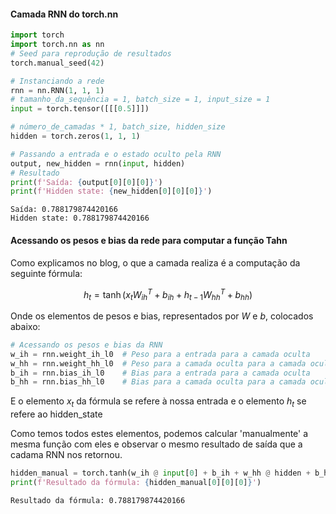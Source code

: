 #### Camada RNN do torch.nn


```python
import torch
import torch.nn as nn
# Seed para reprodução de resultados
torch.manual_seed(42)

# Instanciando a rede
rnn = nn.RNN(1, 1, 1)
# tamanho_da_sequência = 1, batch_size = 1, input_size = 1
input = torch.tensor([[[0.5]]])

# número_de_camadas * 1, batch_size, hidden_size
hidden = torch.zeros(1, 1, 1)

# Passando a entrada e o estado oculto pela RNN
output, new_hidden = rnn(input, hidden)
# Resultado
print(f'Saída: {output[0][0][0]}')
print(f'Hidden state: {new_hidden[0][0][0]}')
```

    Saída: 0.788179874420166
    Hidden state: 0.788179874420166
    

#### Acessando os pesos e bias da rede para computar a função Tahn

Como explicamos no blog, o que a camada realiza é a computação da seguinte fórmula:

$$
h_t = \tanh(x_t W_{ih}^T + b_{ih} + h_{t-1} W_{hh}^T + b_{hh})
$$


Onde os elementos de pesos e bias, representados por $W$ e $b$, colocados abaixo:


```python
# Acessando os pesos e bias da RNN
w_ih = rnn.weight_ih_l0  # Peso para a entrada para a camada oculta
w_hh = rnn.weight_hh_l0  # Peso para a camada oculta para a camada oculta
b_ih = rnn.bias_ih_l0    # Bias para a entrada para a camada oculta
b_hh = rnn.bias_hh_l0    # Bias para a camada oculta para a camada oculta
```

E o elemento $x_t$ da fórmula se refere à nossa entrada e o elemento $h_t$ se refere ao hidden_state

Como temos todos estes elementos, podemos calcular 'manualmente' a mesma função com eles e observar o mesmo resultado de saída que a cadama RNN nos retornou.


```python
hidden_manual = torch.tanh(w_ih @ input[0] + b_ih + w_hh @ hidden + b_hh)
print(f'Resultado da fórmula: {hidden_manual[0][0][0]}')
```

    Resultado da fórmula: 0.788179874420166
    
